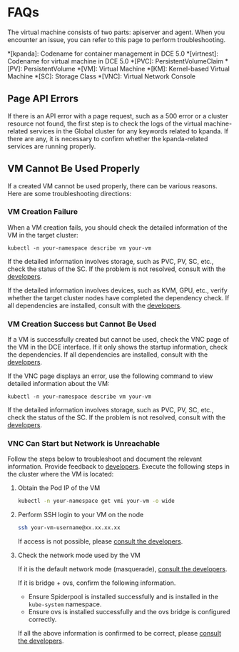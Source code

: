 # FAQs

The virtual machine consists of two parts: apiserver and agent.
When you encounter an issue, you can refer to this page to perform troubleshooting.

*[kpanda]: Codename for container management in DCE 5.0
*[virtnest]: Codename for virtual machine in DCE 5.0
*[PVC]: PersistentVolumeClaim
*[PV]: PersistentVolume
*[VM]: Virtual Machine
*[KM]: Kernel-based Virtual Machine
*[SC]: Storage Class
*[VNC]: Virtual Network Console

## Page API Errors

If there is an API error with a page request, such as a 500 error or a cluster resource not found,
the first step is to check the logs of the virtual machine-related services in the Global cluster
for any keywords related to kpanda. If there are any, it is necessary to confirm whether the
kpanda-related services are running properly.

## VM Cannot Be Used Properly

If a created VM cannot be used properly, there can be various reasons.
Here are some troubleshooting directions:

### VM Creation Failure

When a VM creation fails, you should check the detailed information of the VM in the target cluster:

```shell
kubectl -n your-namespace describe vm your-vm
```

If the detailed information involves storage, such as PVC, PV, SC, etc., check the status of the SC.
If the problem is not resolved, consult with the [developers](../../install/index.md#contact-us).

If the detailed information involves devices, such as KVM, GPU, etc.,
verify whether the target cluster nodes have completed the dependency check.
If all dependencies are installed, consult with the [developers](../../install/index.md#contact-us).

### VM Creation Success but Cannot Be Used

If a VM is successfully created but cannot be used, check the VNC page of the VM in the DCE interface.
If it only shows the startup information, check the dependencies. If all dependencies are installed,
consult with the [developers](../../install/index.md#contact-us).

If the VNC page displays an error, use the following command to view detailed information about the VM:

```shell
kubectl -n your-namespace describe vm your-vm
```

If the detailed information involves storage, such as PVC, PV, SC, etc.,
check the status of the SC. If the problem is not resolved,
consult with the [developers](../../install/index.md#contact-us).

### VNC Can Start but Network is Unreachable

Follow the steps below to troubleshoot and document the relevant information.
Provide feedback to [developers](../../install/index.md#contact-us).
Execute the following steps in the cluster where the VM is located:

1. Obtain the Pod IP of the VM

    ```bash
    kubectl -n your-namespace get vmi your-vm -o wide
    ```

2. Perform SSH login to your VM on the node

    ```bash
    ssh your-vm-username@xx.xx.xx.xx
    ```

    If access is not possible, please [consult the developers](../../install/index.md#contact-us).

3. Check the network mode used by the VM

    If it is the default network mode (masquerade), [consult the developers](../../install/index.md#contact-us).

    If it is bridge + ovs, confirm the following information.

    - Ensure Spiderpool is installed successfully and is installed in the `kube-system` namespace.
    - Ensure ovs is installed successfully and the ovs bridge is configured correctly.

    If all the above information is confirmed to be correct, please [consult the developers](../../install/index.md#contact-us).
